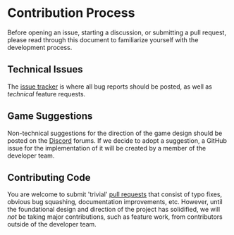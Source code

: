 # Contribution Process

Before opening an issue, starting a discussion, or submitting a pull request,
please read through this document to familiarize yourself with the development
process.

## Technical Issues

The [issue tracker](https://github.com/tera-arise/arise/issues) is where all bug
reports should be posted, as well as *technical* feature requests.

## Game Suggestions

Non-technical suggestions for the direction of the game design should be posted
on the [Discord](https://discord.gg/tera-arise) forums. If we decide to adopt a
suggestion, a GitHub issue for the implementation of it will be created by a
member of the developer team.

## Contributing Code

You are welcome to submit 'trivial'
[pull requests](https://github.com/tera-arise/arise/pulls) that consist of typo
fixes, obvious bug squashing, documentation improvements, etc. However, until
the foundational design and direction of the project has solidified, we will
*not* be taking major contributions, such as feature work, from contributors
outside of the developer team.
